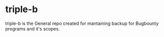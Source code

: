 # triple-b
triple-b is the General repo created for mantaining backup for Bugbounty programs and it's scopes.
